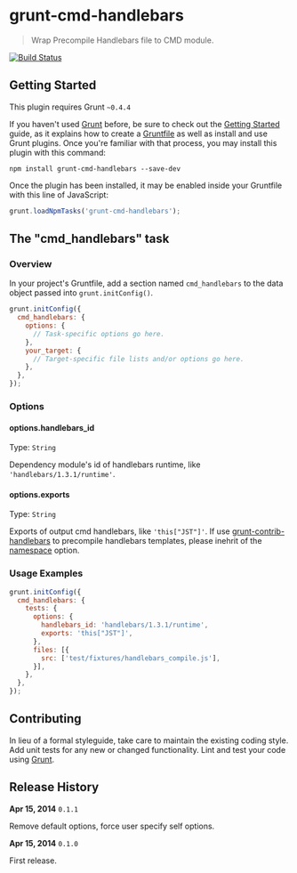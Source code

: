 # grunt-cmd-handlebars

> Wrap Precompile Handlebars file to CMD module.

[![Build Status](https://travis-ci.org/xsbear/grunt-cmd-handlebars.png?branch=master)](https://travis-ci.org/xsbear/grunt-cmd-handlebars)

## Getting Started
This plugin requires Grunt `~0.4.4`

If you haven't used [Grunt](http://gruntjs.com/) before, be sure to check out the [Getting Started](http://gruntjs.com/getting-started) guide, as it explains how to create a [Gruntfile](http://gruntjs.com/sample-gruntfile) as well as install and use Grunt plugins. Once you're familiar with that process, you may install this plugin with this command:

```shell
npm install grunt-cmd-handlebars --save-dev
```

Once the plugin has been installed, it may be enabled inside your Gruntfile with this line of JavaScript:

```js
grunt.loadNpmTasks('grunt-cmd-handlebars');
```

## The "cmd_handlebars" task

### Overview
In your project's Gruntfile, add a section named `cmd_handlebars` to the data object passed into `grunt.initConfig()`.

```js
grunt.initConfig({
  cmd_handlebars: {
    options: {
      // Task-specific options go here.
    },
    your_target: {
      // Target-specific file lists and/or options go here.
    },
  },
});
```

### Options

#### options.handlebars_id
Type: `String`

Dependency module's id of handlebars runtime, like `'handlebars/1.3.1/runtime'`.

#### options.exports
Type: `String`

Exports of output cmd handlebars, like `'this["JST"]'`. If use [grunt-contrib-handlebars](https://github.com/gruntjs/grunt-contrib-handlebars) to precompile handlebars templates, please inehrit of the [namespace](https://github.com/gruntjs/grunt-contrib-handlebars#namespace) option.

### Usage Examples
```js
grunt.initConfig({
  cmd_handlebars: {
    tests: {
      options: {
        handlebars_id: 'handlebars/1.3.1/runtime',
        exports: 'this["JST"]',
      },
      files: [{
        src: ['test/fixtures/handlebars_compile.js'],
      }],
    },
  },
});
```

## Contributing
In lieu of a formal styleguide, take care to maintain the existing coding style. Add unit tests for any new or changed functionality. Lint and test your code using [Grunt](http://gruntjs.com/).

## Release History
**Apr 15, 2014** `0.1.1`

Remove default options, force user specify self options.

**Apr 15, 2014** `0.1.0`

First release.
